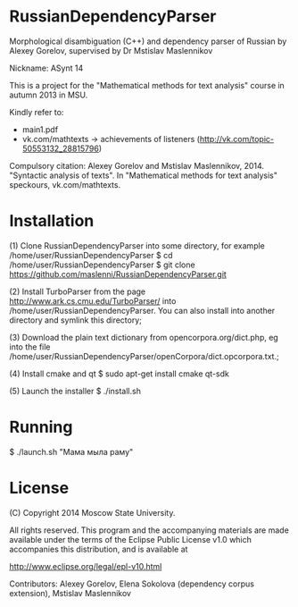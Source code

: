 RussianDependencyParser
=======================

Morphological disambiguation (C++) and dependency parser of Russian by Alexey Gorelov, supervised by Dr Mstislav Maslennikov

Nickname: ASynt 14

This is a project for the "Mathematical methods for text analysis" course in autumn 2013 in MSU. 

Kindly refer to:
- main1.pdf
- vk.com/mathtexts -> achievements of listeners (http://vk.com/topic-50553132_28815796)

Compulsory citation:
Alexey Gorelov and Mstislav Maslennikov, 2014. "Syntactic analysis of texts". In "Mathematical methods for text analysis" speckours, vk.com/mathtexts.


Installation
============

(1) Clone RussianDependencyParser into some directory, for example /home/user/RussianDependencyParser
   $ cd /home/user/RussianDependencyParser
   $ git clone https://github.com/maslenni/RussianDependencyParser.git

(2) Install TurboParser from the page http://www.ark.cs.cmu.edu/TurboParser/ into /home/user/RussianDependencyParser. You can also install into another directory and symlink this directory;

(3) Download the plain text dictionary from opencorpora.org/dict.php, eg into the file /home/user/RussianDependencyParser/openCorpora/dict.opcorpora.txt.;

(4) Install cmake and qt
    $ sudo apt-get install cmake qt-sdk
    
(5) Launch the installer
    $ ./install.sh

Running
=======

$ ./launch.sh "Мама мыла раму"

License
=======

   (C) Copyright 2014 Moscow State University.

   All rights reserved. This program and the accompanying materials
   are made available under the terms of the Eclipse Public License v1.0
   which accompanies this distribution, and is available at
   
   http://www.eclipse.org/legal/epl-v10.html
  
   Contributors:
       Alexey Gorelov, Elena Sokolova (dependency corpus extension), Mstislav Maslennikov
